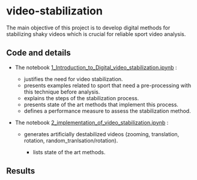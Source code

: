 # video-stabilization
The main objective of this project is to develop digital methods for stabilizing shaky videos which is crucial for reliable sport video analysis.

## Code and details

* The notebook [1_Introduction_to_Digital_video_stabilization.ipynb](https://github.com/centralelyon/video-stabilization/blob/main/1_Introduction_to_Digital_video_stabilization.ipynb) : 

	- justifies the need for video stabilization.
	- presents examples related to sport that need a pre-processing with this technique before analysis.
	- explains the steps of the stabilization process.
	- presents state of the art methods that implement this process.
	- defines a performance measure to assess the stabilization method.

* The notebook [2_implementation_of_video_stabilization.ipynb](https://github.com/centralelyon/video-stabilization/blob/main/2_implementation_of_video_stabilization.ipynb)  :
	-  generates artificially destabilized videos (zooming, translation, rotation, random_tranlsation/rotation).

    	- lists state of the art methods.
    	


## Results
